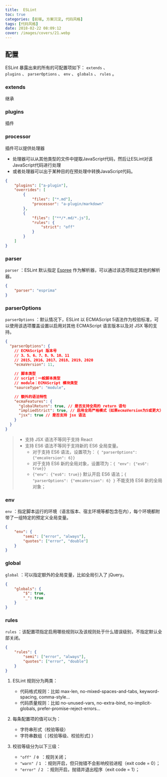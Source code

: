 ```yaml
---
title:  ESLint
toc: true
categories: [前端, 方案沉淀, 代码风格]
tags: [代码风格]
date: 2018-02-22 08:09:12
cover: /images/covers/21.webp
---
```


## 配置

ESLint 暴露出来的所有的可配置项如下： `extends` 、 `plugins` 、 `parserOptions` 、 `env` 、 `globals` 、 `rules` 。

### extends

继承

### plugins

插件

### processor

插件可以提供处理器

- 处理器可以从其他类型的文件中提取JavaScript代码，然后让ESLint对该JavaScript代码进行处理
- 或者处理器可以出于某种目的在预处理中转换JavaScript代码。

```json
{
    "plugins": ["a-plugin"],
    "overrides": [
        {
            "files": ["*.md"],
            "processor": "a-plugin/markdown"
        },
        {
            "files": ["**/*.md/*.js"],
            "rules": {
                "strict": "off"
            }
        }
    ]
}
```

### parser

`parser` ：ESLint 默认指定 [Espree](https://github.com/eslint/espree) 作为解析器，可以通过该选项指定其他的解析器。

```json
{
	"parser": "esprima"
}
```

### parserOptions

`parserOptions` ：默认情况下，ESLint 以 ECMAScript 5语法作为校验标准，可以使用该选项覆盖设置以启用对其他 ECMAScript 语言版本以及对 JSX 等的支持。

```json
{
  "parserOptions": {
    // ECMAScript 版本号
    // 3、5、6、7、8、9、10、11
    // 2015、2016、2017、2018、2019、2020
    "ecmaVersion": 11,

    // 脚本类型
    // script：一般脚本类型
    // module：ECMAScript 模块类型
    "sourceType": "module",

    // 额外的语法特性
    "ecmaFeatures": {
      "globalReturn": true, // 是否支持全局的 return 语句
      "impliedStrict": true, // 启用全局严格模式（如果ecmaVersion为5或更大）
      "jsx": true // 是否支持 jsx 语法
    }
  }
}
```

> - 支持 JSX 语法不等同于支持 React
> - 支持 ES6 语法不等同于支持新的 ES6 全局变量。
>    - 对于支持 ES6 语法，设置项为： `{ "parserOptions": {"emcaVersion": 6}}`     
>    - 对于支持 ES6 新的全局对象，设置项为：`{ "env": {"es6": true}}`
>    - `{"env": {"es6": true}}` 默认开启 ES6 语法；`{ "parserOptions": {"emcaVersion": 6} }` 不能支持 ES6 新的全局对象；


### env

`env` ：指定脚本运行的环境（语言版本、宿主环境等都包含在内），每个环境都附带了一组特定的预定义全局变量。

```json
{
    "env": {
        "semi": ["error", "always"],
        "quotes": ["error", "double"]
    }
}
```

### global

`global` ：可以指定额外的全局变量，比如全局引入了 jQuery。

```json
{
    "globals": {
        "$": true,
        "_": true
    }
}
```

### rules

`rules` ：该配置项指定启用哪些规则以及该规则处于什么错误级别，不指定默认全部关闭。

```json
{
    "rules": {
        "semi": ["error", "always"],
        "quotes": ["error", "double"]
    }
}
```

1. ESLint 规则分为两类：
   - 代码格式规则：比如 max-len, no-mixed-spaces-and-tabs, keyword-spacing, comma-style...
   - 代码质量规则：比如 no-unused-vars, no-extra-bind, no-implicit-globals, prefer-promise-reject-errors...

2. 每条配置项的值可以为：
   - 字符串形式（校验等级）
   - 字符串数组（ [校验等级、校验形式] ）

3. 校验等级分为以下三级：
   - `"off"`  / `0`  ：规则关闭；
   - `"warn"`  / `1`  ：规则开启，但只抛错不会影响校验进程（exit code = 0）；
   - `"error"`  / `2`  ：规则开启，抛错并退出程序（exit code = 1）；


